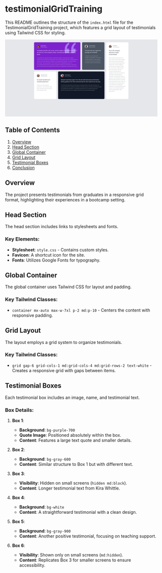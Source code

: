 # testimonialGridTraining

This README outlines the structure of the `index.html` file for the TestimonialGridTraining project, which features a grid layout of testimonials using Tailwind CSS for styling.

![screenshot](screenshot.png)

## Table of Contents
1. [Overview](#overview)
2. [Head Section](#head-section)
3. [Global Container](#global-container)
4. [Grid Layout](#grid-layout)
5. [Testimonial Boxes](#testimonial-boxes)
6. [Conclusion](#conclusion)

## Overview

The project presents testimonials from graduates in a responsive grid format, highlighting their experiences in a bootcamp setting.

## Head Section

The head section includes links to stylesheets and fonts.

### Key Elements:
- **Stylesheet**: `style.css` - Contains custom styles.
- **Favicon**: A shortcut icon for the site.
- **Fonts**: Utilizes Google Fonts for typography.

## Global Container

The global container uses Tailwind CSS for layout and padding.

### Key Tailwind Classes:
- `container mx-auto max-w-7xl p-2 md:p-10` - Centers the content with responsive padding.

## Grid Layout

The layout employs a grid system to organize testimonials.

### Key Tailwind Classes:
- `grid gap-6 grid-cols-1 md:grid-cols-4 md:grid-rows-2 text-white` - Creates a responsive grid with gaps between items.

## Testimonial Boxes

Each testimonial box includes an image, name, and testimonial text. 

### Box Details:
1. **Box 1**:
   - **Background**: `bg-purple-700`
   - **Quote Image**: Positioned absolutely within the box.
   - **Content**: Features a large text quote and smaller details.

2. **Box 2**:
   - **Background**: `bg-gray-600`
   - **Content**: Similar structure to Box 1 but with different text.

3. **Box 3**:
   - **Visibility**: Hidden on small screens (`hidden md:block`).
   - **Content**: Longer testimonial text from Kira Whittle.

4. **Box 4**:
   - **Background**: `bg-white`
   - **Content**: A straightforward testimonial with a clean design.

5. **Box 5**:
   - **Background**: `bg-gray-900`
   - **Content**: Another positive testimonial, focusing on teaching support.

6. **Box 6**:
   - **Visibility**: Shown only on small screens (`md:hidden`).
   - **Content**: Replicates Box 3 for smaller screens to ensure accessibility.

  
